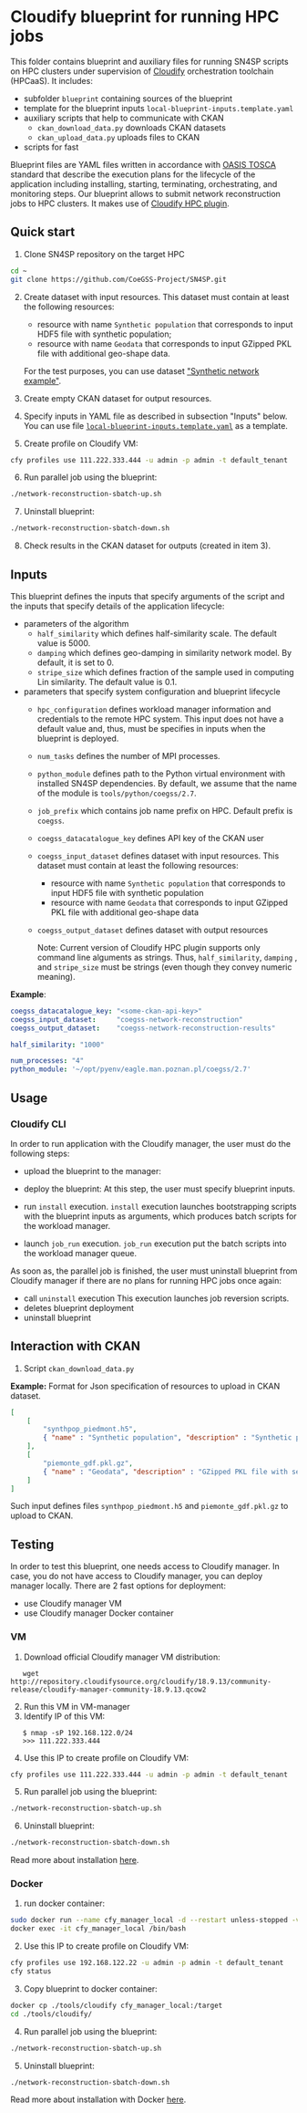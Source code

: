 # Cloudify blueprint for running HPC jobs

This folder contains blueprint and auxiliary files for running SN4SP scripts 
on HPC clusters under supervision of [Cloudify](https://cloudify.co/) orchestration toolchain (HPCaaS). 
It includes:

- subfolder `blueprint` containing sources of the blueprint
- template for the blueprint inputs `local-blueprint-inputs.template.yaml`
- auxiliary scripts that help to communicate with CKAN
  - `ckan_download_data.py` downloads CKAN datasets
  - `ckan_upload_data.py` uploads files to CKAN
- scripts for fast 

Blueprint files are YAML files written in accordance with [OASIS TOSCA](http://docs.oasis-open.org/tosca/TOSCA/v1.0/os/TOSCA-v1.0-os.pdf) standard that
describe the execution plans for the lifecycle of the application including installing,
starting, terminating, orchestrating, and monitoring steps.
Our blueprint allows to submit network reconstruction jobs to HPC clusters.
It makes use of [Cloudify HPC plugin](https://github.com/MSO4SC/cloudify-hpc-plugin).

## Quick start

1. Clone SN4SP repository on the target HPC
```sh
cd ~
git clone https://github.com/CoeGSS-Project/SN4SP.git
```
2. Create dataset with input resources.
   This dataset must contain at least the following resources:
     - resource with name `Synthetic population` that corresponds to input HDF5 file with synthetic population;
     - resource with name `Geodata` that corresponds to input GZipped PKL file with additional geo-shape data.

   For the test purposes, you can use dataset ["Synthetic network example"](https://coegss1.man.poznan.pl/dataset/synthetic-network-example).
3. Create empty CKAN dataset for output resources.
4. Specify inputs in YAML file as described in subsection "Inputs" below.
   You can use file [`local-blueprint-inputs.template.yaml`](https://raw.githubusercontent.com/CoeGSS-Project/SN4SP/master/tools/cloudify/local-blueprint-inputs.template.yaml) as a template.
5. Create profile on Cloudify VM:
```sh
cfy profiles use 111.222.333.444 -u admin -p admin -t default_tenant
```
6. Run parallel job using the blueprint:
```sh
./network-reconstruction-sbatch-up.sh
```
7. Uninstall blueprint:
```sh
./network-reconstruction-sbatch-down.sh
```
8. Check results in the CKAN dataset for outputs (created in item 3).

## Inputs 

This blueprint defines the inputs that specify arguments of the script and the inputs that specify details of the application lifecycle:
- parameters of the algorithm
  - `half_similarity` which defines half-similarity scale. The default value is 5000.
  - `damping` which defines geo-damping in similarity network model. By default, it is set to 0.
  - `stripe_size` which defines fraction of the sample used in computing Lin similarity. The default value is 0.1.
- parameters that specify system configuration and blueprint lifecycle
  - `hpc_configuration` defines workload manager information and credentials to the remote HPC system.
     This input does not have a default value and, thus, must be specifies in inputs when the blueprint is deployed.
  - `num_tasks` defines the number of MPI processes.
  - `python_module` defines path to the Python virtual environment with installed SN4SP dependencies.
    By default, we assume that the name of the module is `tools/python/coegss/2.7`.
  - `job_prefix` which contains job name prefix on HPC. Default prefix is `coegss`.
  - `coegss_datacatalogue_key` defines API key of the CKAN user
  - `coegss_input_dataset` defines dataset with input resources. This dataset must contain at least the following resources:
     - resource with name `Synthetic population` that corresponds to input HDF5 file with synthetic population
     - resource with name `Geodata` that corresponds to input GZipped PKL file with additional geo-shape data
  - `coegss_output_dataset` defines dataset with output resources

    Note: Current version of Cloudify HPC plugin supports only command line alguments as strings.
    Thus, `half_similarity`, `damping` , and `stripe_size` must be strings (even though they convey numeric meaning).

**Example**:
```yml
coegss_datacatalogue_key: "<some-ckan-api-key>"
coegss_input_dataset:     "coegss-network-reconstruction"
coegss_output_dataset:    "coegss-network-reconstruction-results"

half_similarity: "1000"

num_processes: "4"
python_module: '~/opt/pyenv/eagle.man.poznan.pl/coegss/2.7'
```

## Usage 

### Cloudify CLI

In order to run application with the Cloudify manager, the user must do the following steps:

- upload the blueprint to the manager:
  
- deploy the blueprint:
  At this step, the user must specify blueprint inputs.
- run `install` execution.
  `install` execution launches bootstrapping scripts with the blueprint inputs as arguments,
  which produces batch scripts for the workload manager. 
- launch `job_run` execution.
  `job_run` execution put the batch scripts into the workload manager queue.

As soon as, the parallel job is finished, the user must uninstall blueprint from Cloudify manager
if there are no plans for running HPC jobs once again:
- call `uninstall` execution
  This execution launches job reversion scripts.
- deletes blueprint deployment
- uninstall blueprint

## Interaction with CKAN 

1. Script `ckan_download_data.py`

**Example:** Format for Json specification of resources to upload in CKAN dataset.
```JSON
[
    [
        "synthpop_piedmont.h5",
        { "name" : "Synthetic population", "description" : "Synthetic population of Piedmont, Italy" }
    ],
    [
        "piemonte_gdf.pkl.gz",
        { "name" : "Geodata", "description" : "GZipped PKL file with serialized geodata" }
    ]
]
```
Such input defines files `synthpop_piedmont.h5` and `piemonte_gdf.pkl.gz` to upload to CKAN.

## Testing

In order to test this blueprint, one needs access to Cloudify manager. 
In case, you do not have access to Cloudify manager, you can deploy manager locally.
There are 2 fast options for deployment:

- use Cloudify manager VM
- use Cloudify manager Docker container

### VM

1. Download official Cloudify manager VM distribution:
```shell
   wget http://repository.cloudifysource.org/cloudify/18.9.13/community-release/cloudify-manager-community-18.9.13.qcow2
```
2. Run this VM in VM-manager
3. Identify IP of this VM:
```console
   $ nmap -sP 192.168.122.0/24
   >>> 111.222.333.444
```
4. Use this IP to create profile on Cloudify VM:
```sh
cfy profiles use 111.222.333.444 -u admin -p admin -t default_tenant
```
5. Run parallel job using the blueprint:
```sh
./network-reconstruction-sbatch-up.sh
```
6. Uninstall blueprint:
```sh
./network-reconstruction-sbatch-down.sh
```
Read more about installation [here](https://cloudify.co/guide/3.1/installation-cli.htm).

### Docker

1. run docker container:
```sh
sudo docker run --name cfy_manager_local -d --restart unless-stopped -v /sys/fs/cgroup:/sys/fs/cgroup:ro --tmpfs /run --tmpfs /run/lock --security-opt seccomp:unconfined --cap-add SYS_ADMIN -p 80:80 -p 8000:8000 cloudifyplatform/community:18.7.23
docker exec -it cfy_manager_local /bin/bash
```
2. Use this IP to create profile on Cloudify VM:
```sh
cfy profiles use 192.168.122.22 -u admin -p admin -t default_tenant
cfy status
```
3. Copy blueprint to docker container:
```sh
docker cp ./tools/cloudify cfy_manager_local:/target
cd ./tools/cloudify/
```
4. Run parallel job using the blueprint:
```sh
./network-reconstruction-sbatch-up.sh
```
5. Uninstall blueprint:
```sh
./network-reconstruction-sbatch-down.sh
```
Read more about installation with Docker [here](https://cloudify.co/getting-started/).
